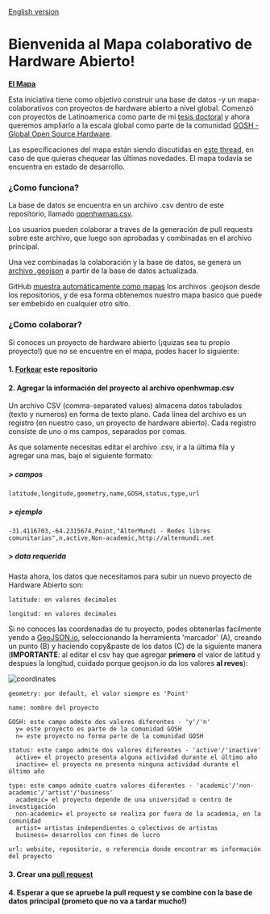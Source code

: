 [English version](README.md)

# Bienvenida al Mapa colaborativo de Hardware Abierto! 

[**El Mapa**](openhwmap.geojson) 

Esta iniciativa tiene como objetivo construir una base de datos -y un mapa- colaborativos con proyectos de hardware abierto a nivel global. Comenzó con proyectos de Latinoamerica como parte de mi [tesis doctoral](https://thessaly.github.io/phd/) y ahora queremos ampliarlo a la escala global como parte de la comunidad [GOSH - Global Open Source Hardware](https://openhardware.science). 

Las especificaciones del mapa están siendo discutidas en [este thread](https://forum.openhardware.science/t/map-cadastre-list-of-open-science-hardware-initiatives-in-chile-latam/835/3), en caso de que quieras chequear las últimas novedades. El mapa todavía se encuentra en estado de desarrollo.


### ¿Como funciona?

La base de datos se encuentra en un archivo .csv dentro de este repositorio, llamado [openhwmap.csv](https://github.com/thessaly/OpenHWMap/blob/master/openhwmap.csv).

Los usuarios pueden colaborar a traves de la generación de pull requests sobre este archivo, que luego son aprobadas y combinadas en el archivo principal.

Una vez combinadas la colaboración y la base de datos, se genera un [archivo .geojson](https://github.com/thessaly/OpenHWMap/blob/master/openhwmap.geojson) a partir de la base de datos actualizada. 

GitHub [muestra automáticamente como mapas](https://help.github.com/articles/mapping-geojson-files-on-github/) los archivos .geojson desde los repositorios, y de esa forma obtenemos nuestro mapa basico que puede ser embebido en cualquier otro sitio.


### ¿Como colaborar?

Si conoces un proyecto de hardware abierto (¡quizas sea tu propio proyecto!) que no se encuentre en el mapa, podes hacer lo siguiente:

#### 1. [Forkear](https://help.github.com/articles/fork-a-repo/) este repositorio

#### 2. Agregar la información del proyecto al archivo **openhwmap.csv** 

Un archivo CSV (comma-separated values) almacena datos tabulados (texto y numeros) en forma de texto plano. Cada línea del archivo es un registro (en nuestro caso, un proyecto de hardware abierto). Cada registro consiste de uno o ms campos, separados por comas.

As que solamente necesitas editar el archivo .csv, ir a la última fila y agregar una mas, bajo el siguiente formato:

##### > campos
`latitude,longitude,geometry,name,GOSH,status,type,url`

##### > ejemplo
`-31.4116703,-64.2315674,Point,"AlterMundi - Redes libres comunitarias",n,active,Non-academic,http://altermundi.net`

##### > data requerida

Hasta ahora, los datos que necesitamos para subir un nuevo proyecto de Hardware Abierto son: 

```
latitude: en valores decimales   

longitud: en valores decimales 
```

Si no conoces las coordenadas de tu proyecto, podes obtenerlas facilmente yendo a [GeoJSON.io](http://geojson.io), seleccionando la herramienta 'marcador' (A), creando un punto (B) y haciendo copy&paste de los datos (C) de la siguiente manera (**IMPORTANTE**: al editar el csv hay que agregar **primero** el valor de latitud y despues la longitud, cuidado porque geojson.io da los valores **al reves**): 

![coordinates](/screenshots/coordinates.png) 

```
geometry: por default, el valor siempre es 'Point'    

name: nombre del proyecto   

GOSH: este campo admite dos valores diferentes - 'y'/'n'      
  y= este proyecto es parte de la comunidad GOSH    
  n= este proyecto no forma parte de la comunidad GOSH   

status: este campo admite dos valores diferentes - 'active'/'inactive'    
  active= el proyecto presenta alguna actividad durante el último año    
  inactive= el proyecto no presenta ninguna actividad durante el último año    

type: este campo admite cuatro valores diferentes - 'academic'/'non-academic'/'artist'/'business'    
  academic= el proyecto depende de una universidad o centro de investigación    
  non-academic= el proyecto se realiza por fuera de la academia, en la comunidad    
  artist= artistas independientes o colectivos de artistas        
  business= desarrollos con fines de lucro       

url: website, repositorio, o referencia donde encontrar ms información del proyecto
```

#### 3. Crear una [pull request](https://help.github.com/articles/creating-a-pull-request-from-a-fork/)

#### 4. Esperar a que se apruebe la pull request y se combine con la base de datos principal (prometo que no va a tardar mucho!)
